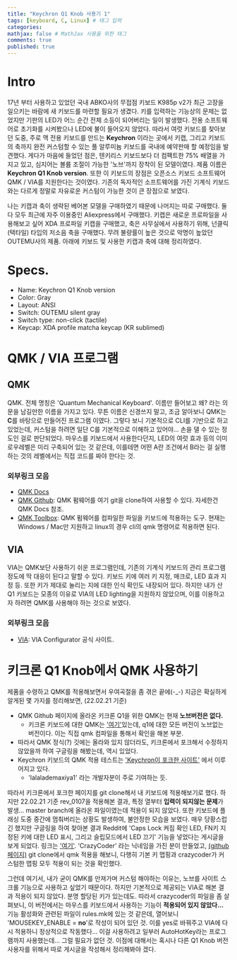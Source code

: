 ```yaml
---
title: "Keychron Q1 Knob 사용기 1"
tags: [keyboard, C, Linux] # 태그 입력
categories:
mathjax: false # MathJax 사용을 위한 태그
comments: true
published: true
---
```


# Intro
17년 부터 사용하고 있었던 국내 ABKO사의 무접점 키보드 K985p v2가 최근 고장을 일으키는 바람에
새 키보드를 마련할 필요가 생겼다. 키를 입력하는 기능상의 문제는 없었지만 기판의 LED가 어느 순간
전체 소등이 되어버리는 일이 발생했다. 전용 소프트웨어로 초기화를 시켜봤으나 LED에 불이 들어오지
않았다. 따라서 여럿 키보드를 찾아보던 도중, 주로 맥 전용 키보드를 만드는 **Keychron** 이라는 곳에서
키캡, 그리고 키보드의 축까지 완전 커스텀할 수 있는 풀 알루미늄 키보드를 국내에 예약판매 할 예정임을
발견했다. 게다가 마음에 들었던 점은, 텐키리스 키보드보다 더 컴팩트한 75% 배열을 가지고 있고,
심지어는 볼륨 조절이 가능한 '노브'까지 장착이 된 모델이였다. 제품 이름은 **Keychron Q1 Knob version**.
또한 이 키보드의 장점은 오픈소스 키보드 소프트웨어 QMK / VIA를 지원한다는 것이였다. 기존의 독자적인
소프트웨어를 가진 기계식 키보드와는 다르게 정말로 자유로운 커스텀이 가능한 것이 큰 장점으로 보였다.

나는 키캡과 축이 생략된 베어본 모델을 구매하였기 때문에 나머지는 따로 구매했다. 둘 다 모두 최근에
자주 이용중인 Aliexpress에서 구매했다. 키캡은 새로운 프로파일을 사용해보고 싶어 XDA 프로파일 키캡을
구매했고, 축은 사무실에서 사용하기 위해, 넌클릭(택타일) 타입의 저소음 축을 구매했다. 무려 불량률이 높은 것으로
악명이 높았던 OUTEMU사의 제품. 아래에 키보드 및 사용한 키캡과 축에 대해 정리하였다.

# Specs.
- Name: Keychron Q1 Knob version
- Color: Gray
- Layout: ANSI
- Switch: OUTEMU silent gray
- Switch type: non-click (tactile)
- Keycap: XDA profile matcha keycap (KR sublimed)

# QMK / VIA 프로그램
## QMK
QMK. 전체 명칭은 'Quantum Mechanical Keyboard'. 이름만 들어보고 왜? 라는 의문을 남길만한 이름을
가지고 있다. 무튼 이름은 신경쓰지 말고, 조금 알아보니 QMK는 **C**를 바탕으로 만들어진 프로그램 이였다.
그렇다 보니 기본적으로 CLI를 기반으로 하고 있었는데, 커스텀을 하려면 일단 C를 기본적으로 이해하고 있어야...
손을 댈 수 있는 정도인 걸로 판단되었다. 마우스를 키보드에서 사용한다던지, LED의 여럿 효과 등의
이미 로우레벨은 미리 구축되어 있는 것 같은데, 이를테면 어떤 A란 조건에서 B라는 걸 실행하는 것의 레벨에서는
직접 코드를 짜야 한다는 것.

### 외부링크 모음
- [QMK Docs](https://docs.qmk.fm)
- [QMK Github](https://github.com/qmk/qmk_firmware): QMK 펌웨어를 여기 git을 clone하여 사용할 수 있다.
자세한건 QMK Docs 참조.
- [QMK Toolbox](https://github.com/qmk/qmk_toolbox): QMK 펌웨어를 컴파일한 파일을 키보드에 적용하는 도구. 
현재는 Windows / Mac만 지원하고 linux의 경우 cli의 qmk 명령어로 적용하면 된다.

## VIA
VIA는 QMK보단 사용하기 쉬운 프로그램인데, 기존의 기계식 키보드의 관리 프로그램 정도에 딱 대응이 된다고
말할 수 있다. 키보드 키에 여러 키 지정, 매크로, LED 효과 지정 등. 또한 키가 제대로 눌리는 지에 대한 인식 확인도
내장되어 있다. 하지만 내가 산 Q1 키보드는 모종의 이유로 VIA의 LED lighting을 지원하지 않았으며, 이를 이용하고자
하려면 QMK를 사용해야 하는 것으로 보였다.

### 외부링크 모음
- [VIA](https://www.caniusevia.com/): VIA Configurator 공식 사이트.

# 키크론 Q1 Knob에서 QMK 사용하기
제품을 수령하고 QMK를 적용해보면서 우여곡절을 좀 겪은 끝에(-_-) 지금은 확실하게 알게된 몇 가지를 정리해보면,
(22.02.21 기준)

- QMK Github 페이지에 올라온 키크론 Q1을 위한 QMK는 현재 **노브버전은 없다.**
    - 키크론 키보드에 대한 QMK는 ['여기'](https://github.com/qmk/qmk_firmware/tree/master/keyboards/keychron)있는데, q1에 대한
    모든 버전이 노브없는 버전이다. 이는 직접 qmk 컴파일을 통해서 확인을 해본 부분.
- 따라서 QMK 정식(?) 깃에는 올라와 있지 않더라도, 키크론에서 포크해서 수정하지 않았을까 하여 구글링을 해봤는데, 역시 있었다.
- Keychron 키보드의 QMK 적용 테스트는 ['Keychron이 포크한 사이트'](https://github.com/Keychron/qmk_firmware) 에서 이루어지고 있다.
    - 'lalalademaxiya1' 라는 개발자분이 주로 기여하는 듯.

따라서 키크론에서 포크한 페이지를 git clone해서 내 키보드에 적용해보기로 했다. 하지만 22.02.21 기준 rev_0107을 적용해본 결과, 
특정 열부터 **입력이 되지않는 문제**가 발생... master branch에 올라온 파일이였는데 적용이 되지 않았다.
또한 키보드에 플래싱 도중 중간에 멈춰버리는 상황도 발생하여, 불안정한 모습을 보였다.
매우 당황스럽긴 했지만 구글링을 하여 찾아본 결과 Reddit에 'Caps Lock 켜짐 확인 LED, FN키 지정된 키에 대한 LED 표시, 그리고 슬립모드에서 LED 끄기'
기능을 넣었다는 게시글을 보게 되었다. 링크는 ['여기'](https://www.reddit.com/r/Keychron/comments/s13tru/q1_knob_firmware_turn_lights_off_when_in_sleep/).
'CrazyCoder' 라는 닉네임을 가진 분이 만들었고, [(github 페이지)](https://github.com/CrazyCoder/qmk_firmware/tree/master/keyboards/keychron/q1/rev_0107/keymaps/crazycoder)
git clone에서 qmk 적용을 해보니, 다행히 기본 키 맵핑과 crazycoder가 커스텀한 맵핑 모두 적용이 되는 것을 확인했다. 

그런데 여기서, 내가 굳이 QMK를 만져가며 커스텀 해야하는 이유는, 노브를 사이트 스크롤 기능으로 사용하고 싶었기 때문이다.
하지만 기본적으로 제공되는 VIA로 해본 결과 적용이 되지 않았다. 분명 할당된 키가 있는데도.
따라서 crazycoder의 파일을 좀 살펴보니, 이 버전에서는 마우스를 키보드에서 사용하는 기능이 **적용되어 있지 않았다...**
기능 활성화와 관련된 파일이 rules.mk에 있는 것 같은데, 열어보니 'MOUSEKEY_ENABLE = **no**'로 작성이 되어 있던 것.
이를 yes로 바꿔주고 VIA에 다시 적용하니 정상적으로 작동했다... 이걸 사용하려고 일부러 AutoHotKey라는 프로그램까지 사용했는데...
그럴 필요가 없던 것. 이점에 대해서는 혹시나 다른 Q1 Knob 버전 사용자를 위해서 따로 게시글을 작성해서 정리해봐야 겠다.